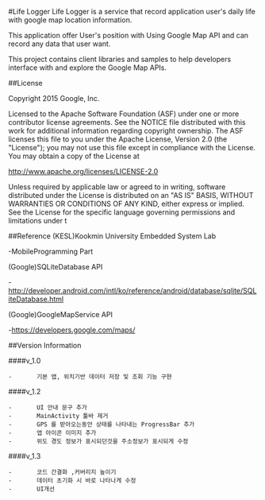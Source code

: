 #Life Logger
Life Logger is a service that record application user's daily life with google map location information.

This application offer User's position with Using Google Map API and can record any data that user want.

This project contains client libraries and samples to help developers interface with and explore the Google Map APIs.

##License

Copyright 2015 Google, Inc.

Licensed to the Apache Software Foundation (ASF) under one or more contributor license agreements. See the NOTICE file distributed with this work for additional information regarding copyright ownership. The ASF licenses this file to you under the Apache License, Version 2.0 (the "License"); you may not use this file except in compliance with the License. You may obtain a copy of the License at

http://www.apache.org/licenses/LICENSE-2.0

Unless required by applicable law or agreed to in writing, software distributed under the License is distributed on an "AS IS" BASIS, WITHOUT WARRANTIES OR CONDITIONS OF ANY KIND, either express or implied. See the License for the specific language governing permissions and limitations under t

##Reference
(KESL)Kookmin University Embedded System Lab


  -MobileProgramming Part
  
  
(Google)SQLiteDatabase API


 -http://developer.android.com/intl/ko/reference/android/database/sqlite/SQLiteDatabase.html
 
 
(Google)GoogleMapService API


 -https://developers.google.com/maps/

##Version Information

####v_1.0	

	-		기본 앱, 위치기반 데이터 저장 및 조회 기능 구현
	
		
####v_1.2	

	-		UI 안내 문구 추가
	-		MainActivity 툴바 제거
	-		GPS 를 받아오는동안 상태를 나타내는 ProgressBar 추가
	-		앱 아이콘 이미지 추가
	-		위도 경도 정보가 표시되던것을 주소정보가 표시되게 수정
			
####v_1.3	

	-		코드 간결화 ,커버리지 높이기
	-		데이터 초기화 시 바로 나타나게 수정
	-		UI개선

